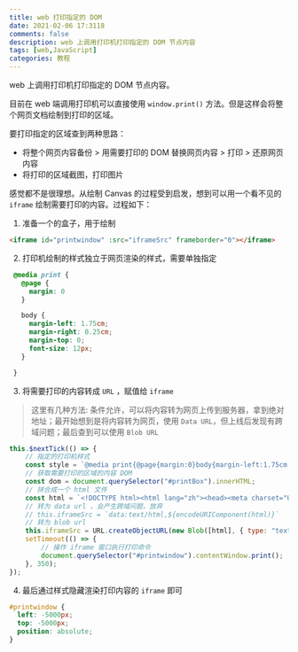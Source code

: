 ```yaml
---
title: web 打印指定的 DOM
date: 2021-02-06 17:3118
comments: false
description: web 上调用打印机打印指定的 DOM 节点内容
tags: [web,JavaScript]
categories: 教程
---
```


web 上调用打印机打印指定的 DOM 节点内容。

<!--more-->


目前在 web 端调用打印机可以直接使用 `window.print()` 方法。但是这样会将整个网页文档绘制到打印的区域。

要打印指定的区域查到两种思路：

 - 将整个网页内容备份 > 用需要打印的 DOM 替换网页内容 > 打印 > 还原网页内容
 - 将打印的区域截图，打印图片

感觉都不是很理想。从绘制 Canvas 的过程受到启发，想到可以用一个看不见的 `iframe` 绘制需要打印的内容。过程如下：

 1. 准备一个的盒子，用于绘制

 ```html
 <iframe id="printwindow" :src="iframeSrc" frameborder="0"></iframe>
 ```

 2. 打印机绘制的样式独立于网页渲染的样式，需要单独指定

 ```css
  @media print {
    @page {
      margin: 0
    }

    body {
      margin-left: 1.75cm;
      margin-right: 0.25cm;
      margin-top: 0;
      font-size: 12px;
    }

  }
 ```
 3. 将需要打印的内容转成 `URL` ，赋值给 `iframe`

 > 这里有几种方法: 条件允许，可以将内容转为网页上传到服务器，拿到绝对地址；最开始想到是将内容转为网页，使用 `Data URL`，但上线后发现有跨域问题；最后查到可以使用 `Blob URL`
 
 ```javascript
 this.$nextTick(() => {
     // 指定的打印机样式
     const style = `@media print{@page{margin:0}body{margin-left:1.75cm;margin-right:0.25cm;margin-top:0;font-size: 12px;}}}`;
     // 获取需要打印的区域的内容 DOM
     const dom = document.querySelector("#printBox").innerHTML;
     // 拼合成一个 html 文件
     const html = `<!DOCTYPE html><html lang="zh"><head><meta charset="UTF-8"><style>${style}</style></head><body>${dom}</body></html>`;
     // 转为 data url ，会产生跨域问题，放弃
     // this.iframeSrc = `data:text/html,${encodeURIComponent(html)}`
     // 转为 blob url
     this.iframeSrc = URL.createObjectURL(new Blob([html], { type: "text/html" }));
     setTimeout(() => {
         // 操作 iframe 窗口执行打印命令
         document.querySelector("#printwindow").contentWindow.print();
     }, 350);
 });
 ```

 4. 最后通过样式隐藏渲染打印内容的 `iframe` 即可
 
 ```css
 #printwindow {
   left: -5000px;
   top: -5000px;
   position: absolute;
 }
 ```

